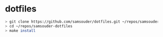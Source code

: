 # dotfiles

```bash
> git clone https://github.com/samsouder/dotfiles.git ~/repos/samsouder-dotfiles
> cd ~/repos/samsouder-dotfiles
> make install
```